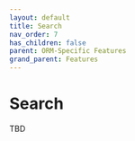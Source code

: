 ```yaml
---
layout: default
title: Search
nav_order: 7
has_children: false
parent: ORM-Specific Features
grand_parent: Features
---
```


# Search

TBD
